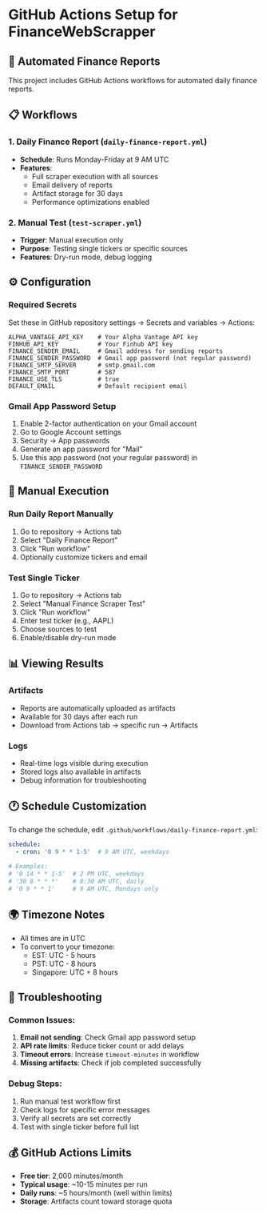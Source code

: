 # GitHub Actions Setup for FinanceWebScrapper

## 🚀 Automated Finance Reports

This project includes GitHub Actions workflows for automated daily finance reports.

## 📋 Workflows

### 1. Daily Finance Report (`daily-finance-report.yml`)
- **Schedule**: Runs Monday-Friday at 9 AM UTC
- **Features**: 
  - Full scraper execution with all sources
  - Email delivery of reports
  - Artifact storage for 30 days
  - Performance optimizations enabled

### 2. Manual Test (`test-scraper.yml`)
- **Trigger**: Manual execution only
- **Purpose**: Testing single tickers or specific sources
- **Features**: Dry-run mode, debug logging

## ⚙️ Configuration

### Required Secrets
Set these in GitHub repository settings → Secrets and variables → Actions:

```
ALPHA_VANTAGE_API_KEY    # Your Alpha Vantage API key
FINHUB_API_KEY           # Your Finhub API key
FINANCE_SENDER_EMAIL     # Gmail address for sending reports
FINANCE_SENDER_PASSWORD  # Gmail app password (not regular password)
FINANCE_SMTP_SERVER      # smtp.gmail.com
FINANCE_SMTP_PORT        # 587
FINANCE_USE_TLS          # true
DEFAULT_EMAIL            # Default recipient email
```

### Gmail App Password Setup
1. Enable 2-factor authentication on your Gmail account
2. Go to Google Account settings
3. Security → App passwords
4. Generate an app password for "Mail"
5. Use this app password (not your regular password) in `FINANCE_SENDER_PASSWORD`

## 🔧 Manual Execution

### Run Daily Report Manually
1. Go to repository → Actions tab
2. Select "Daily Finance Report"
3. Click "Run workflow"
4. Optionally customize tickers and email

### Test Single Ticker
1. Go to repository → Actions tab
2. Select "Manual Finance Scraper Test"
3. Click "Run workflow"
4. Enter test ticker (e.g., AAPL)
5. Choose sources to test
6. Enable/disable dry-run mode

## 📊 Viewing Results

### Artifacts
- Reports are automatically uploaded as artifacts
- Available for 30 days after each run
- Download from Actions tab → specific run → Artifacts

### Logs
- Real-time logs visible during execution
- Stored logs also available in artifacts
- Debug information for troubleshooting

## 🕐 Schedule Customization

To change the schedule, edit `.github/workflows/daily-finance-report.yml`:

```yaml
schedule:
  - cron: '0 9 * * 1-5'  # 9 AM UTC, weekdays
  
# Examples:
# '0 14 * * 1-5'  # 2 PM UTC, weekdays  
# '30 8 * * *'    # 8:30 AM UTC, daily
# '0 9 * * 1'     # 9 AM UTC, Mondays only
```

## 🌍 Timezone Notes

- All times are in UTC
- To convert to your timezone:
  - EST: UTC - 5 hours
  - PST: UTC - 8 hours
  - Singapore: UTC + 8 hours

## 🚨 Troubleshooting

### Common Issues:
1. **Email not sending**: Check Gmail app password setup
2. **API rate limits**: Reduce ticker count or add delays
3. **Timeout errors**: Increase `timeout-minutes` in workflow
4. **Missing artifacts**: Check if job completed successfully

### Debug Steps:
1. Run manual test workflow first
2. Check logs for specific error messages
3. Verify all secrets are set correctly
4. Test with single ticker before full list

## 💰 GitHub Actions Limits

- **Free tier**: 2,000 minutes/month
- **Typical usage**: ~10-15 minutes per run
- **Daily runs**: ~5 hours/month (well within limits)
- **Storage**: Artifacts count toward storage quota
